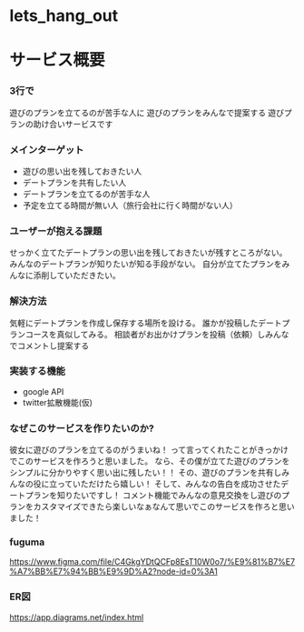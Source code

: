 # lets_hang_out
# サービス概要
### 3行で

遊びのプランを立てるのが苦手な人に
遊びのプランをみんなで提案する
遊びプランの助け合いサービスです

### メインターゲット

- 遊びの思い出を残しておきたい人
- デートプランを共有したい人
- デートプランを立てるのが苦手な人
- 予定を立てる時間が無い人（旅行会社に行く時間がない人）

### ユーザーが抱える課題

せっかく立てたデートプランの思い出を残しておきたいが残すところがない。
みんなのデートプランが知りたいが知る手段がない。
自分が立てたプランをみんなに添削していただきたい。

### 解決方法

気軽にデートプランを作成し保存する場所を設ける。
誰かが投稿したデートプランコースを真似してみる。
相談者がお出かけプランを投稿（依頼）しみんなでコメントし提案する

### 実装する機能

- google API
- twitter拡散機能(仮)

###  なぜこのサービスを作りたいのか?

彼女に遊びのプランを立てるのがうまいね！
って言ってくれたことがきっかけでこのサービスを作ろうと思いました。
なら、その僕が立てた遊びのプランをシンプルに分かりやすく思い出に残したい！！
その、遊びのプランを共有しみんなの役に立っていただけたら嬉しい！
そして、みんなの告白を成功させたデートプランを知りたいですし！
コメント機能でみんなの意見交換をし遊びのプランをカスタマイズできたら楽しいなぁなんて思いでこのサービスを作ろと思いました！

### fuguma
https://www.figma.com/file/C4GkgYDtQCFp8EsT10W0o7/%E9%81%B7%E7%A7%BB%E7%94%BB%E9%9D%A2?node-id=0%3A1

### ER図
https://app.diagrams.net/index.html